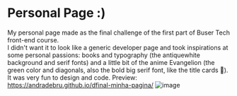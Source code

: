 # Personal Page :)
My personal page made as the final challenge of the first part of Buser Tech front-end course. </br>
I didn't want it to look like a generic developer page and took inspirations at some personal passions: books and typography (the antiquewhite background and serif fonts) and a little bit of the anime Evangelion (the green color and diagonals, also the bold big serif font, like the title cards :hand_over_mouth:).
</br>
It was very fun to design and code.
Preview: https://andradebru.github.io/dfinal-minha-pagina/
![image](https://user-images.githubusercontent.com/77248375/170168031-95d3e49e-ba05-4bd1-a6e8-06a9c93c7383.png)
